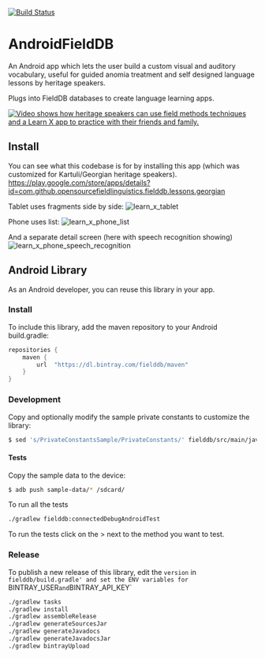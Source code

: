 [![Build Status][travis-image]][travis-url]

# AndroidFieldDB

An Android app which lets the user build a custom visual and auditory vocabulary, useful for guided anomia treatment and self designed language lessons by heritage speakers.

Plugs into FieldDB databases to create language learning apps.

[![Video shows how heritage speakers can use field methods techniques and a Learn X app to practice with their friends and family.](http://img.youtube.com/vi/nULRWUMUc-I/0.jpg)](https://www.youtube.com/watch?v=nULRWUMUc-I)


## Install

You can see what this codebase is for by installing this app (which was customized for Kartuli/Georgian heritage speakers).
https://play.google.com/store/apps/details?id=com.github.opensourcefieldlinguistics.fielddb.lessons.georgian


Tablet uses fragments side by side:
![learn_x_tablet](https://f.cloud.github.com/assets/196199/2483261/6c4e6442-b0fe-11e3-93df-e74309100571.png)

Phone uses list:
![learn_x_phone_list](https://f.cloud.github.com/assets/196199/2483266/7cb070b4-b0fe-11e3-9a42-de24f7e1be3f.png)

And a separate detail screen (here with speech recognition showing)
![learn_x_phone_speech_recognition](https://f.cloud.github.com/assets/196199/2483269/837d01f0-b0fe-11e3-8707-748ab9b02022.png)


## Android Library

As an Android developer, you can reuse this library in your app.

### Install

To include this library, add the maven repository to your Android build.gradle:

```groovy
repositories {
    maven {
        url  "https://dl.bintray.com/fielddb/maven"
    }
}
```


### Development

Copy and optionally modify the sample private constants to customize the library:

```bash
$ sed 's/PrivateConstantsSample/PrivateConstants/' fielddb/src/main/java/com/github/fielddb/PrivateConstantsSample.java >  fielddb/src/main/java/com/github/fielddb/PrivateConstants.java
```


#### Tests

Copy the sample data to the device:

```bash
$ adb push sample-data/* /sdcard/
```

To run all the tests

```bash
./gradlew fielddb:connectedDebugAndroidTest
```

To run the tests click on the > next to the method you want to test.


### Release

To publish a new release of this library, edit the `version` in `fielddb/build.gradle' and set the ENV variables for `BINTRAY_USER` and `BINTRAY_API_KEY`

```bash
./gradlew tasks
./gradlew install
./gradlew assembleRelease
./gradlew generateSourcesJar
./gradlew generateJavadocs
./gradlew generateJavadocsJar
./gradlew bintrayUpload
```


[travis-url]: https://travis-ci.org/FieldDB/AndroidFieldDB
[travis-image]: https://travis-ci.org/FieldDB/AndroidFieldDB.svg?branch=master